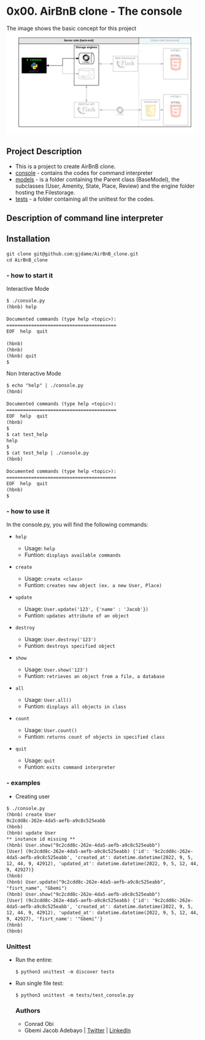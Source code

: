 # 0x00. AirBnB clone - The console
The image shows the basic concept for this project
![AirBnB clone concept](https://github.com/jacobgbemi/AirBnB_clone/blob/main/airbnb_concept.png)

## Project Description
- This is a project to create AirBnB clone.
- [console](https://github.com/jacobgbemi/AirBnB_clone/blob/main/console.py) - contains the codes for command interpreter
- [models](https://github.com/jacobgbemi/AirBnB_clone/tree/main/models) - is a folder containing the Parent class (BaseModel), the subclasses (User, Amenity, State, Place, Review) and the engine folder hosting the Filestorage.
- [tests](https://github.com/jacobgbemi/AirBnB_clone/tree/main/tests) - a folder containing all the unittest for the codes.

## Description of command line interpreter
## Installation
```
git clone git@github.com:gjdame/AirBnB_clone.git
cd AirBnB_clone
```
### - how to start it
Interactive Mode
```
$ ./console.py
(hbnb) help

Documented commands (type help <topic>):
========================================
EOF  help  quit

(hbnb)
(hbnb)
(hbnb) quit
$
```

Non Interactive Mode
```
$ echo "help" | ./console.py
(hbnb)

Documented commands (type help <topic>):
========================================
EOF  help  quit
(hbnb)
$
$ cat test_help
help
$
$ cat test_help | ./console.py
(hbnb)

Documented commands (type help <topic>):
========================================
EOF  help  quit
(hbnb)
$
```

### - how to use it
In the console.py, you will find the following commands:
- ```help```
  - Usage: ```help```
  - Funtion: ```displays available commands```

- ```create```
  - Usage: ```create <class>```
  - Funtion: ```creates new object (ex. a new User, Place)```

- ```update```
  - Usage: ```User.update('123', {'name' : 'Jacob'})```
  - Funtion: ```updates attribute of an object```

- ```destroy```
  - Usage: ```User.destroy('123')```
  - Funtion: ```destroys specified object```

- ```show```
  - Usage: ```User.show('123')```
  - Funtion: ```retrieves an object from a file, a database```

- ```all```
  - Usage: ```User.all()```
  - Funtion: ```displays all objects in class```

- ```count```
  - Usage: ```User.count()```
  - Funtion: ```returns count of objects in specified class```

- ```quit```
  - Usage: ```quit```
  - Funtion: ```exits command interpreter```

### - examples
- Creating user
```
$ ./console.py
(hbnb) create User                                                            9c2cdd8c-262e-4da5-aefb-a9c8c525eabb
(hbnb)
(hbnb) update User
** instance id missing **
(hbnb) User.show("9c2cdd8c-262e-4da5-aefb-a9c8c525eabb")
[User] (9c2cdd8c-262e-4da5-aefb-a9c8c525eabb) {'id': '9c2cdd8c-262e-4da5-aefb-a9c8c525eabb', 'created_at': datetime.datetime(2022, 9, 5, 12, 44, 9, 42912), 'updated_at': datetime.datetime(2022, 9, 5, 12, 44, 9, 42927)} 
(hbnb) 
(hbnb) User.update("9c2cdd8c-262e-4da5-aefb-a9c8c525eabb", "fisrt_name", "Gbemi")
(hbnb) User.show("9c2cdd8c-262e-4da5-aefb-a9c8c525eabb")
[User] (9c2cdd8c-262e-4da5-aefb-a9c8c525eabb) {'id': '9c2cdd8c-262e-4da5-aefb-a9c8c525eabb', 'created_at': datetime.datetime(2022, 9, 5, 12, 44, 9, 42912), 'updated_at': datetime.datetime(2022, 9, 5, 12, 44, 9, 42927), 'fisrt_name': '"Gbemi"'}                                                       
(hbnb)                                                                        (hbnb)   
```

### Unittest
- Run the entire: 
  ```
  $ python3 unittest -m discover tests
  ```
- Run single file test:
  ```
  $ python3 unittest -m tests/test_console.py
  ```
  
  ### Authors
  - Conrad Obi 
  - Gbemi Jacob Adebayo | [Twitter](https://twitter.com/helpthemgrowup) | [LinkedIn](https://www.linkedin.com/in/gbemi-jacob-adebayo/)
